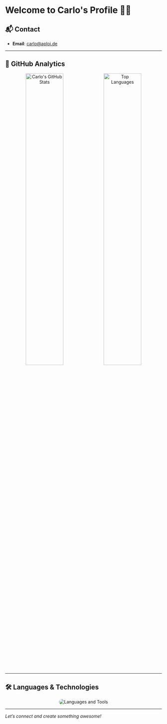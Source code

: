 # Welcome to Carlo's Profile 🧑‍💻

## 📬 Contact
- **Email**: [carlo@aploi.de](mailto:carlo@aploi.de)

---

## 🚀 GitHub Analytics
<p align="center">
  <img alt="Carlo's GitHub Stats" src="https://github-readme-stats-eight-theta.vercel.app/api?username=cesp99&show_icons=true&theme=tokyonight&include_all_commits=true&count_private=true" width="49%"/>
  <img alt="Top Languages" src="https://github-readme-stats-eight-theta.vercel.app/api/top-langs/?username=cesp99&layout=compact&langs_count=8&theme=tokyonight" width="49%"/>
</p>

---

## 🛠️ Languages & Technologies
<p align="center">
  <img src="https://skillicons.dev/icons?i=java,kotlin,ruby,swift,rust,go,nodejs,js,ts,python,html,css,docker,git" alt="Languages and Tools" style="border-radius: 10px;"/>
</p>

---

*Let’s connect and create something awesome!*
